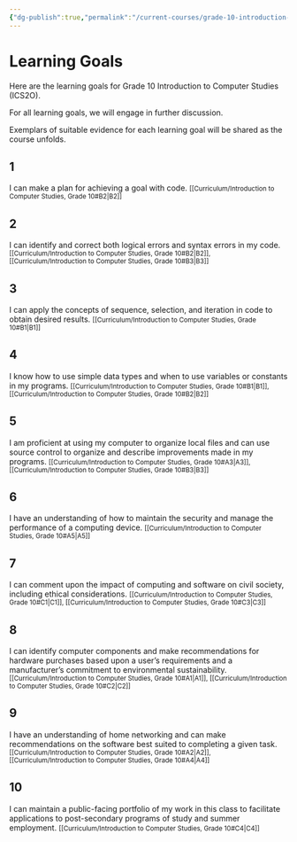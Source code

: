 ```yaml
---
{"dg-publish":true,"permalink":"/current-courses/grade-10-introduction-to-computer-studies/learning-goals/","dgHomeLink":false}
---
```


# Learning Goals
Here are the learning goals for Grade 10 Introduction to Computer Studies (ICS2O).

For all learning goals, we will engage in further discussion.

Exemplars of suitable evidence for each learning goal will be shared as the course unfolds.

## 1

I can make a plan for achieving a goal with code.
<small>[[Curriculum/Introduction to Computer Studies, Grade 10#B2\|B2]]</small>

## 2

I can identify and correct both logical errors and syntax errors in my code.
<small>[[Curriculum/Introduction to Computer Studies, Grade 10#B2\|B2]], [[Curriculum/Introduction to Computer Studies, Grade 10#B3\|B3]]</small>

## 3

I can apply the concepts of sequence, selection, and iteration in code to obtain desired results.
<small>[[Curriculum/Introduction to Computer Studies, Grade 10#B1\|B1]]</small>

## 4

I know how to use simple data types and when to use variables or constants in my programs.
<small>[[Curriculum/Introduction to Computer Studies, Grade 10#B1\|B1]], [[Curriculum/Introduction to Computer Studies, Grade 10#B2\|B2]]</small>

## 5

I am proficient at using my computer to organize local files and can use source control to organize and describe improvements made in my programs.
<small>[[Curriculum/Introduction to Computer Studies, Grade 10#A3\|A3]], [[Curriculum/Introduction to Computer Studies, Grade 10#B3\|B3]]</small>

## 6

I have an understanding of how to maintain the security and manage the performance of a computing device.
<small>[[Curriculum/Introduction to Computer Studies, Grade 10#A5\|A5]]</small>

## 7

I can comment upon the impact of computing and software on civil society, including ethical considerations.
<small>[[Curriculum/Introduction to Computer Studies, Grade 10#C1\|C1]], [[Curriculum/Introduction to Computer Studies, Grade 10#C3\|C3]]</small>

## 8

I can identify computer components and make recommendations for hardware purchases based upon a user’s requirements and a manufacturer’s commitment to environmental sustainability.
<small>[[Curriculum/Introduction to Computer Studies, Grade 10#A1\|A1]], [[Curriculum/Introduction to Computer Studies, Grade 10#C2\|C2]]</small>

## 9

I have an understanding of home networking and can make recommendations on the software best suited to completing a given task.
<small>[[Curriculum/Introduction to Computer Studies, Grade 10#A2\|A2]], [[Curriculum/Introduction to Computer Studies, Grade 10#A4\|A4]]</small>

## 10

I can maintain a public-facing portfolio of my work in this class to facilitate applications to post-secondary programs of study and summer employment.
<small>[[Curriculum/Introduction to Computer Studies, Grade 10#C4\|C4]]</small>

